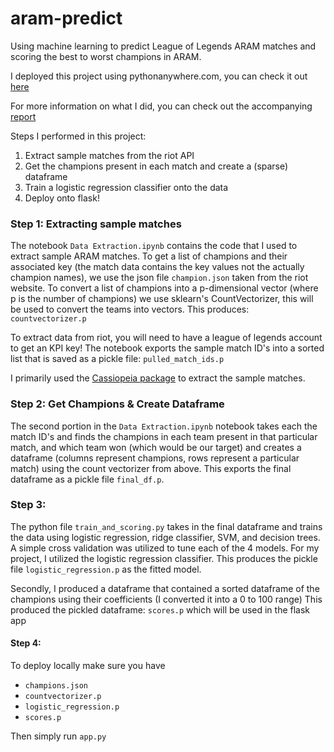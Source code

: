 # aram-predict
Using machine learning to predict League of Legends ARAM matches and scoring the best to worst champions in ARAM.

I deployed this project using pythonanywhere.com, you can check it out [here](http://arampredict.pythonanywhere.com/)

For more information on what I did, you can check out the accompanying [report](https://alexnguyen9.github.io/project/lolaram/)

Steps I performed in this project:
1. Extract sample matches from the riot API
2. Get the champions present in each match and create a (sparse) dataframe
3. Train a logistic regression classifier onto the data
4. Deploy onto flask!

### Step 1: Extracting sample matches
The notebook `Data Extraction.ipynb` contains the code that I used to extract sample ARAM matches. To get a list of champions and their associated key (the match data contains the key values not the actually champion names), we use the json file `champion.json` taken from the riot website.  To convert a list of champions into a p-dimensional vector (where p is the number of champions) we use sklearn's CountVectorizer,  this will be used to convert the teams into vectors.  This produces: `countvectorizer.p`

To extract data from riot, you will need to have a league of legends account to get an KPI key!  The notebook exports the sample match ID's into a sorted list that is saved as a pickle file:  `pulled_match_ids.p`

I primarily used the [Cassiopeia package](https://github.com/meraki-analytics/cassiopeia) to extract the sample matches.  

### Step 2: Get Champions & Create Dataframe
The second portion in the `Data Extraction.ipynb` notebook takes each the match ID's and finds the champions in each team present in that particular match, and which team won (which would be our target) and creates a dataframe (columns represent champions, rows represent a particular match) using the count vectorizer from above. This exports the final dataframe as a  pickle file `final_df.p`.

### Step 3: 
The python file  `train_and_scoring.py` takes in the final dataframe and trains the data using logistic regression, ridge classifier, SVM, and decision trees. A simple cross validation was utilized to tune each of the 4 models. For my project, I utilized the logistic regression classifier.  This produces the pickle file `logistic_regression.p` as the fitted model.

Secondly, I produced a dataframe that contained a sorted dataframe of the champions using their coefficients (I converted it into a 0 to 100 range) This produced the pickled dataframe: `scores.p` which will be used in the flask app

#### Step 4:
To deploy locally make sure you have 
* `champions.json`
* `countvectorizer.p`
* `logistic_regression.p`
* `scores.p` 

Then simply run `app.py`

